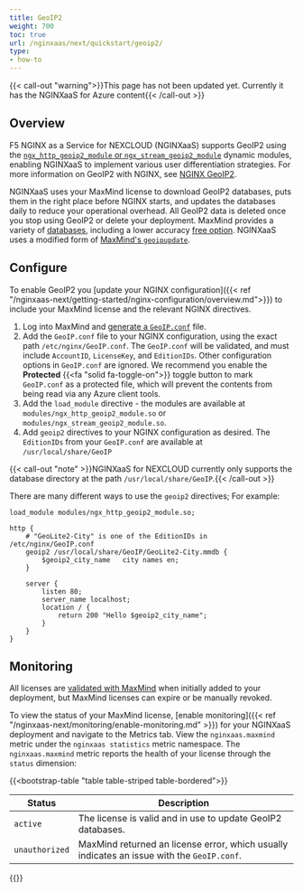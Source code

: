 ```yaml
---
title: GeoIP2
weight: 700
toc: true
url: /nginxaas/next/quickstart/geoip2/
type:
- how-to
---
```



{{< call-out "warning">}}This page has not been updated yet. Currently it has the NGINXaaS for Azure content{{< /call-out >}}

## Overview

F5 NGINX as a Service for NEXCLOUD (NGINXaaS) supports GeoIP2 using the [`ngx_http_geoip2_module` or `ngx_stream_geoip2_module`](https://github.com/leev/ngx_http_geoip2_module) dynamic modules, enabling NGINXaaS to implement various user differentiation strategies. For more information on GeoIP2 with NGINX, see [NGINX GeoIP2](https://docs.nginx.com/nginx/admin-guide/dynamic-modules/geoip2/).

NGINXaaS uses your MaxMind license to download GeoIP2 databases, puts them in the right place before NGINX starts, and updates the databases daily to reduce your operational overhead. All GeoIP2 data is deleted once you stop using GeoIP2 or delete your deployment. MaxMind provides a variety of [databases](https://www.maxmind.com/en/geoip-databases), including a lower accuracy [free option](https://www.maxmind.com/en/geolite2/signup). NGINXaaS uses a modified form of [MaxMind's `geoipupdate`](https://github.com/maxmind/geoipupdate).

## Configure

To enable GeoIP2 you [update your NGINX configuration]({{< ref "/nginxaas-next/getting-started/nginx-configuration/overview.md">}}) to include your MaxMind license and the relevant NGINX directives.

1. Log into MaxMind and [generate a `GeoIP.conf`](https://dev.maxmind.com/geoip/updating-databases/#2-obtain-geoipconf-with-account-information) file.
2. Add the `GeoIP.conf` file to your NGINX configuration, using the exact path `/etc/nginx/GeoIP.conf`. The `GeoIP.conf` will be validated, and must include `AccountID`, `LicenseKey`, and `EditionIDs`. Other configuration options in `GeoIP.conf` are ignored.  We recommend you enable the **Protected** {{<fa "solid fa-toggle-on">}} toggle button to mark `GeoIP.conf` as a protected file, which will prevent the contents from being read via any Azure client tools.
3. Add the `load_module` directive - the modules are available at `modules/ngx_http_geoip2_module.so` or `modules/ngx_stream_geoip2_module.so`.
4. Add `geoip2` directives to your NGINX configuration as desired. The `EditionIDs` from your `GeoIP.conf` are available at `/usr/local/share/GeoIP`

{{< call-out "note" >}}NGINXaaS for NEXCLOUD currently only supports the database directory at the path `/usr/local/share/GeoIP`.{{< /call-out >}}

There are many different ways to use the `geoip2` directives; For example:

```nginx
load_module modules/ngx_http_geoip2_module.so;

http {
    # "GeoLite2-City" is one of the EditionIDs in /etc/nginx/GeoIP.conf
    geoip2 /usr/local/share/GeoIP/GeoLite2-City.mmdb {
        $geoip2_city_name   city names en;
    }

    server {
        listen 80;
        server_name localhost;
        location / {
            return 200 "Hello $geoip2_city_name";
        }
    }
}
```

## Monitoring

All licenses are [validated with MaxMind](https://dev.maxmind.com/license-key-validation-api/) when initially added to your deployment, but MaxMind licenses can expire or be manually revoked.

To view the status of your MaxMind license, [enable monitoring]({{< ref "/nginxaas-next/monitoring/enable-monitoring.md" >}}) for your NGINXaaS deployment and navigate to the Metrics tab. View the `nginxaas.maxmind` metric under the `nginxaas statistics` metric namespace. The `nginxaas.maxmind` metric reports the health of your license through the `status` dimension:

   {{<bootstrap-table "table table-striped table-bordered">}}

   | Status         | Description                                                                                |
   | -------------- | ------------------------------------------------------------------------------------------ |
   | `active`       | The license is valid and in use to update GeoIP2 databases.                                |
   | `unauthorized` | MaxMind returned an license error, which usually indicates an issue with the `GeoIP.conf`. |

   {{</bootstrap-table>}}
